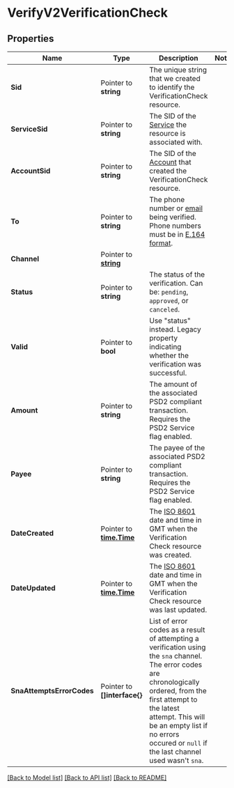 # VerifyV2VerificationCheck

## Properties

Name | Type | Description | Notes
------------ | ------------- | ------------- | -------------
**Sid** | Pointer to **string** | The unique string that we created to identify the VerificationCheck resource. |
**ServiceSid** | Pointer to **string** | The SID of the [Service](https://www.twilio.com/docs/verify/api/service) the resource is associated with. |
**AccountSid** | Pointer to **string** | The SID of the [Account](https://www.twilio.com/docs/iam/api/account) that created the VerificationCheck resource. |
**To** | Pointer to **string** | The phone number or [email](https://www.twilio.com/docs/verify/email) being verified. Phone numbers must be in [E.164 format](https://www.twilio.com/docs/glossary/what-e164). |
**Channel** | Pointer to [**string**](VerificationCheckEnumChannel.md) |  |
**Status** | Pointer to **string** | The status of the verification. Can be: `pending`, `approved`, or `canceled`. |
**Valid** | Pointer to **bool** | Use \"status\" instead. Legacy property indicating whether the verification was successful. |
**Amount** | Pointer to **string** | The amount of the associated PSD2 compliant transaction. Requires the PSD2 Service flag enabled. |
**Payee** | Pointer to **string** | The payee of the associated PSD2 compliant transaction. Requires the PSD2 Service flag enabled. |
**DateCreated** | Pointer to [**time.Time**](time.Time.md) | The [ISO 8601](https://en.wikipedia.org/wiki/ISO_8601) date and time in GMT when the Verification Check resource was created. |
**DateUpdated** | Pointer to [**time.Time**](time.Time.md) | The [ISO 8601](https://en.wikipedia.org/wiki/ISO_8601) date and time in GMT when the Verification Check resource was last updated. |
**SnaAttemptsErrorCodes** | Pointer to **[]interface{}** | List of error codes as a result of attempting a verification using the `sna` channel. The error codes are chronologically ordered, from the first attempt to the latest attempt. This will be an empty list if no errors occured or `null` if the last channel used wasn't `sna`. |

[[Back to Model list]](../README.md#documentation-for-models) [[Back to API list]](../README.md#documentation-for-api-endpoints) [[Back to README]](../README.md)


